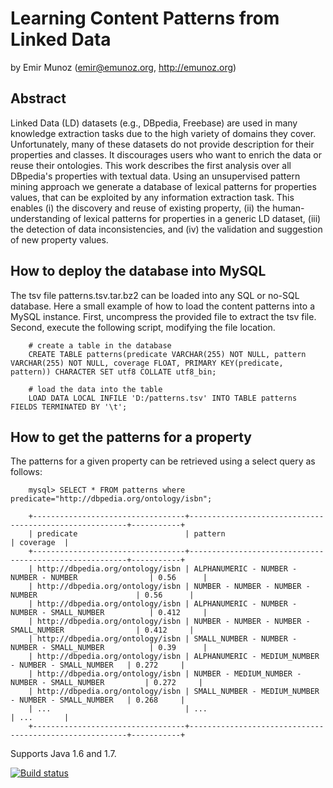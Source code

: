Learning Content Patterns from Linked Data
==========================================

by Emir Munoz (emir@emunoz.org, http://emunoz.org)

## Abstract

Linked Data (LD) datasets (e.g., DBpedia, Freebase) are used in many knowledge extraction tasks due to the high variety of domains they cover. 
Unfortunately, many of these datasets do not provide description for their properties and classes. It discourages users who want to enrich the data 
or reuse their ontologies. This work describes the first analysis over all DBpedia's properties with textual data. Using an unsupervised pattern 
mining approach we generate a database of lexical patterns for properties values, that can be exploited by any information extraction task. This 
enables (i) the discovery and reuse of existing property, (ii) the human-understanding of  lexical patterns for properties in a generic LD dataset, 
(iii) the detection of data inconsistencies, and (iv) the validation and suggestion of new property values.

## How to deploy the database into MySQL

The tsv file patterns.tsv.tar.bz2 can be loaded into any SQL or no-SQL database. Here a small example of how to load the content patterns into a MySQL instance.
First, uncompress the provided file to extract the tsv file. Second, execute the following script, modifying the file location.

```
	# create a table in the database
	CREATE TABLE patterns(predicate VARCHAR(255) NOT NULL, pattern VARCHAR(255) NOT NULL, coverage FLOAT, PRIMARY KEY(predicate, pattern)) CHARACTER SET utf8 COLLATE utf8_bin;
	
	# load the data into the table
	LOAD DATA LOCAL INFILE 'D:/patterns.tsv' INTO TABLE patterns FIELDS TERMINATED BY '\t';
```
	
## How to get the patterns for a property

The patterns for a given property can be retrieved using a select query as follows:

```
	mysql> SELECT * FROM patterns where predicate="http://dbpedia.org/ontology/isbn";
	
	+----------------------------------+--------------------------------------------------------+-----------+
	| predicate      				   | pattern												| coverage 	|
	+----------------------------------+--------------------------------------------------------+-----------+
	| http://dbpedia.org/ontology/isbn | ALPHANUMERIC - NUMBER - NUMBER - NUMBER				| 0.56	   	|
	| http://dbpedia.org/ontology/isbn | NUMBER - NUMBER - NUMBER - NUMBER						| 0.56		|
	| http://dbpedia.org/ontology/isbn | ALPHANUMERIC - NUMBER - NUMBER - SMALL_NUMBER			| 0.412		|
	| http://dbpedia.org/ontology/isbn | NUMBER - NUMBER - NUMBER - SMALL_NUMBER				| 0.412		|
	| http://dbpedia.org/ontology/isbn | SMALL_NUMBER - NUMBER - NUMBER - SMALL_NUMBER			| 0.39		|
	| http://dbpedia.org/ontology/isbn | ALPHANUMERIC - MEDIUM_NUMBER - NUMBER - SMALL_NUMBER	| 0.272		|
	| http://dbpedia.org/ontology/isbn | NUMBER - MEDIUM_NUMBER - NUMBER - SMALL_NUMBER			| 0.272		|
	| http://dbpedia.org/ontology/isbn | SMALL_NUMBER - MEDIUM_NUMBER - NUMBER - SMALL_NUMBER	| 0.268		|
	| ...							   | ...													| ...		|
	+----------------------------------+--------------------------------------------------------+-----------+
```

Supports Java 1.6 and 1.7.

[![Build status](https://travis-ci.org/emir-munoz/ld-patterns.svg?branch=master)](https://travis-ci.org/emir-munoz/ld-patterns)
